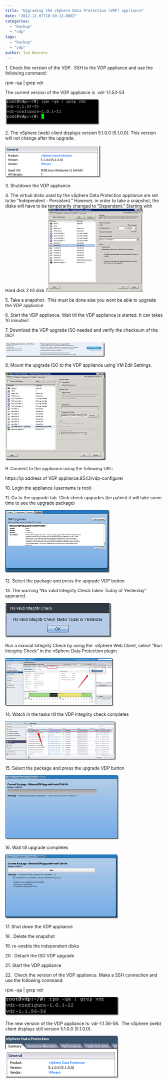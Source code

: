 ```yaml
---
title: "Upgrading the vSphere Data Protection (VDP) appliance"
date: "2012-12-07T10:10:13.000Z"
categories: 
  - "backup"
  - "vdp"
tags: 
  - "backup"
  - "vdp"
author: Ivo Beerens
---
```


1\. Check the version of the VDP.  SSH to the VDP appliance and use the following command:

rpm –qa | grep vdr

The current version of the VDP appliance is  vdr-1.1.53-53

[![image](images/image_thumb.png "image")](images/image.png)

2\. The vSphere (web) client displays version 5.1.0.0 (5.1.0.0). This version will not change after the upgrade.

[![image](images/image_thumb1.png "image")](images/image1.png)

3\. Shutdown the VDP appliance.

4\. The virtual disks used by the vSphere Data Protection appliance are set to be “Independent - Persistent.” However, in order to take a snapshot, the disks will have to be temporarily changed to “Dependent.” Starting with Hard disk 2 till disk 7[![image](images/image22_thumb1.png "image")](images/image221.png).

5\. Take a snapshot.  This must be done else you wont be able to upgrade the VDP appliance

6\. Start the VDP appliance. Wait till the VDP appliance is started. It can takes 10 minutes!

7\. Download the VDP upgrade ISO needed and verify the checksum of the ISO!

[![image](images/image16_thumb.png "image")](images/image16.png)

8\. Mount the upgrade ISO to the VDP appliance using VM Edit Settings.

[![image](images/image25_thumb.png "image")](images/image25.png)

9\. Connect to the appliance using the following URL:

https://ip address of VDP appliance:8543/vdp-configure/

10\. Login the appliance (username is root)

11\. Go to the upgrade tab. Click check upgrades (be patient it will take some time to see the upgrade package)

[![image](images/image12_thumb.png "image")](images/image12.png)

12\. Select the package and press the upgrade VDP button

13\. The warning “No valid Integrity Check taken Today of Yesterday”  appeared.

[![image](images/image29_thumb1.png "image")](images/image291.png)

Run a manual Integrity Check by using the  vSphere Web Client, select “Run Integrity Check” in the vSphere Data Protection plugin.

[![image](images/image32_thumb2.png "image")](images/image322.png)

14\. Watch in the tasks till the VDP Integrity check completes

[![image](images/image35_thumb2.png "image")](images/image352.png)

15\. Select the package and press the upgrade VDP button

[![image](images/image38_thumb1.png "image")](images/image381.png)

16\. Wait till upgrade completes

[![image](images/image41_thumb2.png "image")](images/image412.png)

17\. Shut down the VDP appliance

18 . Delete the snapshot

19\. re-enable the independent disks

20 . Detach the ISO VDP upgrade

21\. Start the VDP appliance

22.  Check the version of the VDP appliance. Make a SSH connection and use the following command:

rpm –qa | grep vdr

[![image](images/image45_thumb.png "image")](images/image45.png)

The new version of the VDP appliance is: vdr-1.1.56-56.  The vSphere (web) client displays still version 5.1.0.0 (5.1.0.0).

[![image](images/image48_thumb1.png "image")](images/image481.png)



